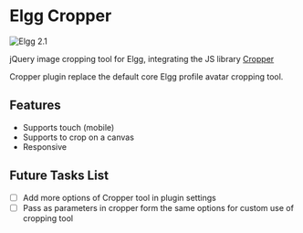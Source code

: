 Elgg Cropper
================

![Elgg 2.1](https://img.shields.io/badge/Elgg-2.1-orange.svg?style=flat-square)

jQuery image cropping tool for Elgg, integrating the JS library [Cropper](https://fengyuanchen.github.io/cropper/)

Cropper plugin replace the default core Elgg profile avatar cropping tool.

## Features

- Supports touch (mobile)
- Supports to crop on a canvas
- Responsive

## Future Tasks List
- [ ] Add more options of Cropper tool in plugin settings
- [ ] Pass as parameters in cropper form the same options for custom use of cropping tool
